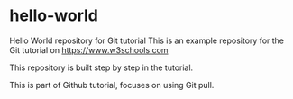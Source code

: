 # hello-world
Hello World repository for Git tutorial
This is an example repository for the Git tutorial on https://www.w3schools.com

This repository is built step by step in the tutorial.

This is part of Github tutorial, focuses on using Git pull. 
